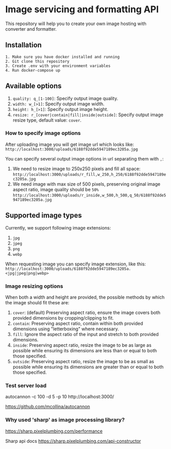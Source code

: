 # Image servicing and formatting API

This repository will help you to create your own image hosting with converter and formatter.

## Installation

```
1. Make sure you have docker installed and running
2. Git clone this repository
3. Create .env with your environment variables
4. Run docker-compose up
```

## Available options

1. ```quality: q_[1-100]```: Specify output image quality.
2. ```width: w_[>1]```: Specify output image width.
3. ```height: h_[>1]```: Specify output image height.
4. ```resize: r_[cover|contain|fill|inside|outside]```: Specify output image resize type, default value: ```cover```.

### How to specify image options

After uploading image you will get image url which looks like:
```http://localhost:3000/uploads/6188f92dde5947189ec3205a.jpg```

You can specify several output image options in url separating them with ```,```:
1. We need to resize image to 250x250 pixels and fill all space:
```http://localhost:3000/uploads/r_fill,w_250,h_250/6188f92dde5947189ec3205a.jpg```
2. We need image with max size of 500 pixels, preserving original image aspect ratio, image quality should be ```50%```
   ```http://localhost:3000/uploads/r_inside,w_500,h_500,q_50/6188f92dde5947189ec3205a.jpg```

## Supported image types

Currently, we support following image extensions:
1. ```jpg```
1. ```jpeg```
1. ```png```
1. ```webp```

When requesting image you can specify image extension, like this:
```http://localhost:3000/uploads/6188f92dde5947189ec3205a.<jpg|jpeg|png|webp>```

### Image resizing options

When both a width and height are provided, the possible methods by which the image should fit these are:

1. ```cover```: (default) Preserving aspect ratio, ensure the image covers both provided dimensions by cropping/clipping to fit.
2. ```contain```: Preserving aspect ratio, contain within both provided dimensions using "letterboxing" where necessary.
3. ```fill```: Ignore the aspect ratio of the input and stretch to both provided dimensions.
4. ```inside```: Preserving aspect ratio, resize the image to be as large as possible while ensuring its dimensions are less than or equal to both those specified.
5. ```outside```: Preserving aspect ratio, resize the image to be as small as possible while ensuring its dimensions are greater than or equal to both those specified.

### Test server load
autocannon -c 100 -d 5 -p 10 http://localhost:3000/

https://github.com/mcollina/autocannon

### Why used 'sharp' as image processing library?
https://sharp.pixelplumbing.com/performance

Sharp api docs https://sharp.pixelplumbing.com/api-constructor